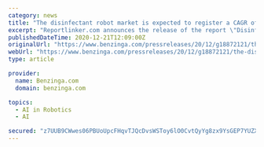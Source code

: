 ```yaml
---
category: news
title: "The disinfectant robot market is expected to register a CAGR of 36.4% during the forecast period (2020-2025"
excerpt: "Reportlinker.com announces the release of the report \"Disinfectant Robot Market - Growth, Trends, Forecasts (2020 -"
publishedDateTime: 2020-12-21T12:09:00Z
originalUrl: "https://www.benzinga.com/pressreleases/20/12/g18872121/the-disinfectant-robot-market-is-expected-to-register-a-cagr-of-36-4-during-the-forecast-period-20"
webUrl: "https://www.benzinga.com/pressreleases/20/12/g18872121/the-disinfectant-robot-market-is-expected-to-register-a-cagr-of-36-4-during-the-forecast-period-20"
type: article

provider:
  name: Benzinga.com
  domain: benzinga.com

topics:
  - AI in Robotics
  - AI

secured: "z7UUB9CWwes06PBUoUpcFHqvTJQcDvsWSToy6lO0CvtQyYg8zx9YsGEP7YUZXNkK8i/MScxEGretEVSb+CfPrp5sc2/jb+vHy1Zx32r+GP7au8u8+EFcBksRlb5hGw63n35Z32/RqYLJcIdQF/chJCXMeKQr4EMKYNS56G9AlelYxGQj8BXeVxBnUtlKtMQzOun2w48Hb4KbPOs+LwISBjbQzvb/V24c0ngRUD2FjGgtFqP+Su7cJpnuQwjvOALzMcGniFF5a5aWfXwG7gZoNA6SpWg75m640xEKVvsLxLow+IQ3psWagBj7iWeKkS5Kv7oSZFO6sNMolMkJErK9J6c37VCzqP3RQs1EXvFGQJs=;0io2sV8EVyhB37s88bzF4Q=="
---
```


